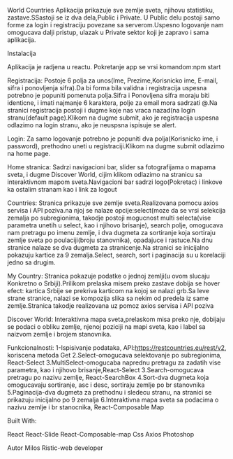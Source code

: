 World Countries
Aplikacija prikazuje sve zemlje sveta, njihovu statistiku, zastave.SSastoji se iz dva dela,Public i Private. U Public delu postoji samo forme za login i registraciju povezane sa serverom.Uspesno logovanje nam omogucava dalji pristup, ulazak u Private sektor koji je zapravo i sama aplikacija.

Instalacija

Aplikacija je radjena u reactu. Pokretanje app se vrsi komandom:npm start

Registracija:
Postoje 6 polja za unos(Ime, Prezime,Korisnicko ime, E-mail, sifra i ponovljenja sifra).Da bi forma bila validna i registracija uspesna potrebno je popuniti pomenuta polja.Sifra i Ponovljena sifra moraju biti identicne, i imati najmanje 6 karaktera, polje za email mora sadrzati @.Na stranici registracija postoji i dugme koje nas vraca nazad(na login stranu(default page).Klikom na dugme submit, ako je registracija uspesna odlazimo na login stranu, ako je neuspsna ispisuje se alert.

Login:
Za samo logovanje potrebno je popuniti dva polja(Korisnicko ime, i password), prethodno uneti u registraciji.Klikom na dugme submit odlazimo na home page.

Home stranica:
Sadrzi navigacioni bar, slider sa fotografijama o mapama sveta, i dugme Discover World, cijim klikom odlazimo na stranicu sa interaktivnom mapom sveta.Navigacioni bar sadrzi logo(Pokretac) i linkove ka ostalim stranam kao i link za logout

Countries:
Stranica prikazuje sve zemlje sveta.Realizovana pomocu axios servisa i API poziva.na njoj se nalaze opcije:select(moze da se vrsi selekcija zemalja po subregionima, takodje postoji mogucnost multi selecta(vise parametra unetih u select, kao i njihovo brisanje), search polje, omogucava nam pretragu po imenu zemlje, i dva dugmeta za sortiranje koja sortiraju zemlje sveta po poulaciji(broju stanovnika), opadajuce i rastuce.Na dnu stranice nalaze se dva dugmeta za stranicenje.Na stranici se inicijalno pokazuju kartice za 9 zemalja.Select, search, sort i paginacija su u korelaciji jedno sa drugim.

My Country:
Stranica pokazuje podatke o jednoj zemlji(u ovom slucaju Konkretno o Srbiji).Prilikom prelaska misem preko zastave dobija se hover efect: kartica Srbije se prekriva karticom na kojoj se nalazi grb.Sa leve strane stranice, nalazi se kompozija slika sa nekim od predela iz same zemlje.Stranica takodje realizovana uz pomoz axios servisa i API poziva

Discover World:
Interaktivna mapa sveta,prelaskom misa preko nje, dobijaju se podaci o obliku zemlje, njenoj poziciji na mapi sveta, kao i label sa naizvom zemlje i brojem stanovnika.

Funkcionalnosti:
1-Ispisivanje podataka, API:https://restcountries.eu/rest/v2, koriscena metoda Get
2.Select-omogucava selektovanje po subregionima, React-Select
3.MultiSelect-omogucaba naprednu pretragu za zadatih vise parametra, kao i njihovo brisanje,React-Select
3.Search-omogucava pretragu po nazivu zemlje, React-SearchBox
4.Sort-dva dugmeta koja omogucavaju sortiranje, asc i desc, sortiraju zemlje po br stanovnika
5.Paginacija-dva dugmeta za prethodnu i sledecu stranu, na stranici se prikazuju inicijalno po 9 zemalja
6.Interaktivna mapa sveta sa podacima o nazivu zemlje i br stanocnika, React-Composable Map


Built With: 

React
React-Slide
React-Composable-map
Css
Axios
Photoshop



Autor
Milos Ristic-web developer

